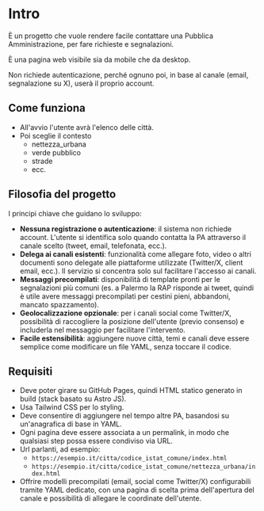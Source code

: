 # Intro

È un progetto che vuole rendere facile contattare una Pubblica Amministrazione, per fare richieste e segnalazioni.

È una pagina web visibile sia da mobile che da desktop.

Non richiede autenticazione, perché ognuno poi, in base al canale (email, segnalazione su X), userà il proprio account.

## Come funziona

- All'avvio l'utente avrà l'elenco delle città.
- Poi sceglie il contesto
  - nettezza_urbana
  - verde pubblico
  - strade
  - ecc.

## Filosofia del progetto

I principi chiave che guidano lo sviluppo:

- **Nessuna registrazione o autenticazione**: il sistema non richiede account. L'utente si identifica solo quando contatta la PA attraverso il canale scelto (tweet, email, telefonata, ecc.).
- **Delega ai canali esistenti**: funzionalità come allegare foto, video o altri documenti sono delegate alle piattaforme utilizzate (Twitter/X, client email, ecc.). Il servizio si concentra solo sul facilitare l'accesso ai canali.
- **Messaggi precompilati**: disponibilità di template pronti per le segnalazioni più comuni (es. a Palermo la RAP risponde ai tweet, quindi è utile avere messaggi precompilati per cestini pieni, abbandoni, mancato spazzamento).
- **Geolocalizzazione opzionale**: per i canali social come Twitter/X, possibilità di raccogliere la posizione dell'utente (previo consenso) e includerla nel messaggio per facilitare l'intervento.
- **Facile estensibilità**: aggiungere nuove città, temi e canali deve essere semplice come modificare un file YAML, senza toccare il codice.

## Requisiti

- Deve poter girare su GitHub Pages, quindi HTML statico generato in build (stack basato su Astro JS).
- Usa Tailwind CSS per lo styling.
- Deve consentire di aggiungere nel tempo altre PA, basandosi su un'anagrafica di base in YAML.
- Ogni pagina deve essere associata a un permalink, in modo che qualsiasi step possa essere condiviso via URL.
- Url parlanti, ad esempio:
  - `https://esempio.it/citta/codice_istat_comune/index.html`
  - `https://esempio.it/citta/codice_istat_comune/nettezza_urbana/index.html`
- Offrire modelli precompilati (email, social come Twitter/X) configurabili tramite YAML dedicato, con una pagina di scelta prima dell'apertura del canale e possibilità di allegare le coordinate dell'utente.
